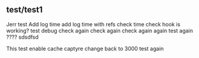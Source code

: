 ## test/test1
Jerr test
Add log time
add log time with refs
check time
check hook is working?
test debug
check again
check again
check again
again
test again
????
sdsdfsd

This test enable cache
captyre
change back to 3000
test again